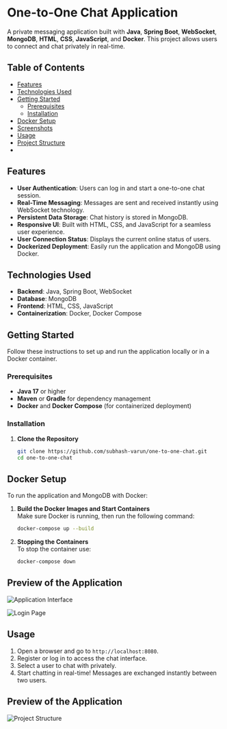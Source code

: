 # One-to-One Chat Application

A private messaging application built with **Java**, **Spring Boot**, **WebSocket**, **MongoDB**, **HTML**, **CSS**, **JavaScript**, and **Docker**. This project allows users to connect and chat privately in real-time.
## Table of Contents

- [Features](#features)
- [Technologies Used](#technologies-used)
- [Getting Started](#getting-started)
  - [Prerequisites](#prerequisites)
  - [Installation](#installation)
- [Docker Setup](#docker-setup)
- [Screenshots](#screenshots)
- [Usage](#usage)
- [Project Structure](#project-structure)
- 
## Features

- **User Authentication**: Users can log in and start a one-to-one chat session.
- **Real-Time Messaging**: Messages are sent and received instantly using WebSocket technology.
- **Persistent Data Storage**: Chat history is stored in MongoDB.
- **Responsive UI**: Built with HTML, CSS, and JavaScript for a seamless user experience.
- **User Connection Status**: Displays the current online status of users.
- **Dockerized Deployment**: Easily run the application and MongoDB using Docker.

## Technologies Used

- **Backend**: Java, Spring Boot, WebSocket
- **Database**: MongoDB
- **Frontend**: HTML, CSS, JavaScript
- **Containerization**: Docker, Docker Compose
## Getting Started

Follow these instructions to set up and run the application locally or in a Docker container.

### Prerequisites

- **Java 17** or higher
- **Maven** or **Gradle** for dependency management
- **Docker** and **Docker Compose** (for containerized deployment)

### Installation

1. **Clone the Repository**  
   ```bash
   git clone https://github.com/subhash-varun/one-to-one-chat.git
   cd one-to-one-chat

## Docker Setup

To run the application and MongoDB with Docker:

1. **Build the Docker Images and Start Containers**  
   Make sure Docker is running, then run the following command:

   ```bash
   docker-compose up --build

1. **Stopping the Containers**  
   To stop the container use:

   ```bash
   docker-compose down

## Preview of the Application

![Application Interface](/app-preview.png)

![Login Page](/login-preview.png)

## Usage

1. Open a browser and go to `http://localhost:8080`.
2. Register or log in to access the chat interface.
3. Select a user to chat with privately.
4. Start chatting in real-time! Messages are exchanged instantly between two users.
## Preview of the Application

![Project Structure](/project-structure-preview.png)
